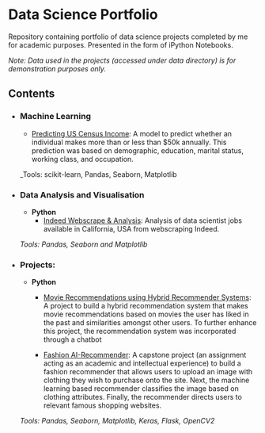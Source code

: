 # Data Science Portfolio
Repository containing portfolio of data science projects completed by me for academic purposes. Presented in the form of iPython Notebooks.

_Note: Data used in the projects (accessed under data directory) is for demonstration purposes only._

## Contents

- ### Machine Learning

	- [Predicting US Census Income](https://github.com/Lawbin/data-science-portfolio/blob/master/US%20Census%20Income/ML%20-%20Census%20Income.ipynb):  A model to predict whether an individual makes more than or less than $50k annually. This prediction was based on demographic, education, marital status, working class, and occupation.

	_Tools: scikit-learn, Pandas, Seaborn, Matplotlib

- ### Data Analysis and Visualisation
	- __Python__
		- [Indeed Webscrape & Analysis](https://github.com/Lawbin/data-science-portfolio/tree/master/Indeed%20Webscrape): Analysis of data scientist jobs available in California, USA from webscraping Indeed.
		
	_Tools: Pandas, Seaborn and Matplotlib_

- ### Projects: 

	- __Python__
		- [Movie Recommendations using Hybrid Recommender Systems](https://github.com/Lawbin/data-science-portfolio/blob/master/Movie%20Recommender/Group%20projects%203.ipynb): A project to build a hybrid recommendation system that makes movie recommendations based on movies the user has liked in the past and similarities amongst other users. To further enhance this project, the recommendation system was incorporated through a chatbot
		
		- [Fashion AI-Recommender](https://github.com/Lawbin/data-science-portfolio/blob/master/Fashion%20Recommender/Model%20for%20fashion-combined.ipynb): A capstone project (an assignment acting as an academic and intellectual experience) to build a fashion recommender that allows users to upload an image with clothing they wish to purchase onto the site. Next, the machine learning based recommender classifies the image based on clothing attributes. Finally, the recommender directs users to relevant famous shopping websites.
	
	_Tools: Pandas, Seaborn, Matplotlib, Keras, Flask, OpenCV2_
